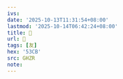 ```yaml
---
ivs:
date: '2025-10-13T11:31:54+08:00'
lastmod: '2025-10-14T06:42:24+08:00'
title: 󰫀
url: 󰫀
tags: [友]
hex: '53CB'
src: GHZR
note:
---
```

